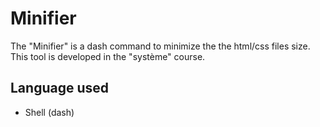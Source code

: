 # Minifier
The "Minifier" is a dash command to minimize the the html/css files size.<br>
This tool is developed in the "système" course.

## Language used
- Shell (dash)
